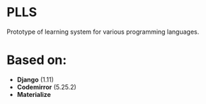 # PLLS
Prototype of learning system for various programming languages.

# Based on:
  - **Django** (1.11)
  - **Codemirror** (5.25.2)
  - **Materialize**
